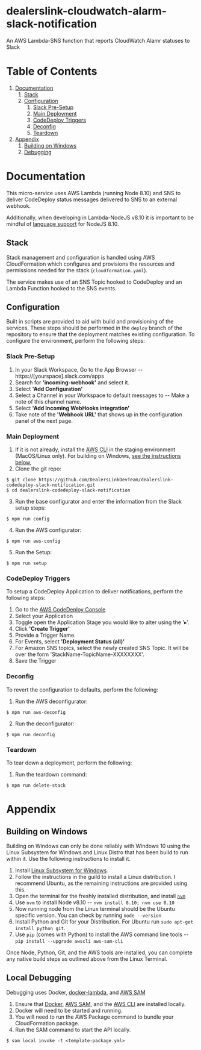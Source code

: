 # dealerslink-cloudwatch-alarm-slack-notification
An AWS Lambda-SNS function that reports CloudWatch Alamr statuses to Slack

# Table of Contents
  1. [Documentation](#documentation)
      1. [Stack](#stack)
      2. [Configuration](#config)
          1. [Slack Pre-Setup](#slack)
          2. [Main Deployment](#main)
          3. [CodeDeploy Triggers](#codedeploy)
          4. [Deconfig](#deconfig)
          5. [Teardown](#teardown)
  2. [Appendix](#appendix)
      1. [Building on Windows](#windows)
      2. [Debugging](#debugging)

<a name="documentation"></a>
# Documentation
This micro-service uses AWS Lambda (running Node 8.10) and SNS to deliver CodeDeploy status messages delivered to SNS to an external webhook.

Additionally, when developing in Lambda-NodeJS v8.10 it is important to be mindful of [language support](https://node.green/) for NodeJS 8.10.

<a name="stack"></a>
## Stack
Stack management and configuration is handled using AWS CloudFormation which configures and provisions the resources and permissions needed for the stack (`cloudformation.yaml`).  

The service makes use of an SNS Topic hooked to CodeDeploy and an Lambda Function hooked to the SNS events.

<a name="config"></a>
## Configuration
Built in scripts are provided to aid with build and provisioning of the services. These steps should be performed in the `deploy` branch of the repository to ensure that the deployment matches existing configuration. To configure the environment, perform the following steps:

<a name="slack"></a>
### Slack Pre-Setup
1. In your Slack Workspace, Go to the App Browser -- https://[yourspace].slack.com/apps
2. Search for **'incoming-webhook'** and select it.
3. Select **'Add Configuration'**
4. Select a Channel in your Workspace to default messages to -- Make a note of this channel name.
5. Select **'Add Incoming WebHooks integration'**
6. Take note of the **'Webhook URL'** that shows up in the configuration panel of the next page.

<a name="main"></a>
### Main Deployment
1. If it is not already, install the [AWS CLI](https://aws.amazon.com/cli/) in the staging environment (MacOS/Linux only).  For building on Windows, [see the instructions below](#windows),
2. Clone the git repo:
```shell
$ git clone https://github.com/DealersLinkDevTeam/dealerslink-codedeploy-slack-notification.git
$ cd dealerslink-codedeploy-slack-notification
```
3. Run the base configurator and enter the information from the Slack setup steps:
```shell
$ npm run config
```
4. Run the AWS configurator:
```shell
$ npm run aws-config
```
5. Run the Setup:
```shell
$ npm run setup
```

<a name="codedeploy"></a>
### CodeDeploy Triggers
To setup a CodeDeploy Application to deliver notifications, perform the following steps:

1. Go to the [AWS CodeDeploy Console](https://console.aws.amazon.com/codedeploy/home)
2. Select your Application
3. Toggle open the Application Stage you would like to alter using the '▸'.
4. Click **'Create Trigger'**
5. Provide a Trigger Name.
6. For Events, select **'Deployment Status (all)'**
7. For Amazon SNS topics, select the newly created SNS Topic. It will be over the form 'StackName-TopicName-XXXXXXXX'.
8. Save the Trigger

<a name="deconfig"></a>
### Deconfig
To revert the configuration to defaults, perform the following:

1. Run the AWS deconfigurator:
```shell
$ npm run aws-deconfig
```
2. Run the deconfigurator:
```shell
$ npm run deconfig
```
<a name="teardown"></a>
### Teardown
To tear down a deployment, perform the following:

1. Run the teardown command:
```shell
$ npm run delete-stack
```

<a name="appendix"></a>
# Appendix

<a name="windows"></a>
## Building on Windows
Building on Windows can only be done reliably with Windows 10 using the Linux Subsystem for Windows and Linux Distro that has been build to run within it.  Use the following instructions to install it.

1. Install [Linux Subsystem for Windows](https://docs.microsoft.com/en-us/windows/wsl/install-win10).
2. Follow the instructions in the guild to install a Linux distribution. I recommend Ubuntu, as the remaining instructions are provided using this.
3. Open the terminal for the freshly installed distribution, and install [`nvm`](https://www.liquidweb.com/kb/how-to-install-nvm-node-version-manager-for-node-js-on-ubuntu-12-04-lts/)
4. Use `nvm` to install Node v8.10 -- `nvm install 8.10; nvm use 8.10`
5. Now running node from the Linux terminal should be the Ubuntu specific version. You can check by running `node --version`
6. Install Python and Git for your Distribution.  For Ubuntu run `sudo apt-get install python git`.
7. Use `pip` (comes with Python) to install the AWS command line tools -- `pip install --upgrade awscli aws-sam-cli`

Once Node, Python, Git, and the AWS tools are installed, you can complete any native build steps as outlined above from the Linux Terminal.

<a name="debugging"></a>
## Local Debugging
Debugging uses Docker, [docker-lambda](https://github.com/lambci/docker-lambda), and [AWS SAM](https://github.com/awslabs/aws-sam-local)

1. Ensure that [Docker](https://www.docker.com/), [AWS SAM](https://github.com/awslabs/aws-sam-local), and the [AWS CLI](https://aws.amazon.com/cli) are installed locally.
2. Docker will need to be started and running.
3. You will need to run the AWS Package command to bundle your CloudFormation package.
4. Run the SAM command to start the API locally.
```shell
$ sam local invoke -t <template-package.yml>
```

